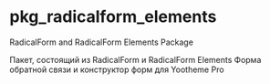 # pkg_radicalform_elements
RadicalForm and RadicalForm Elements Package 

Пакет, состоящий из RadicalForm и RadicalForm Elements
Форма обратной связи и конструктор форм для Yootheme Pro
